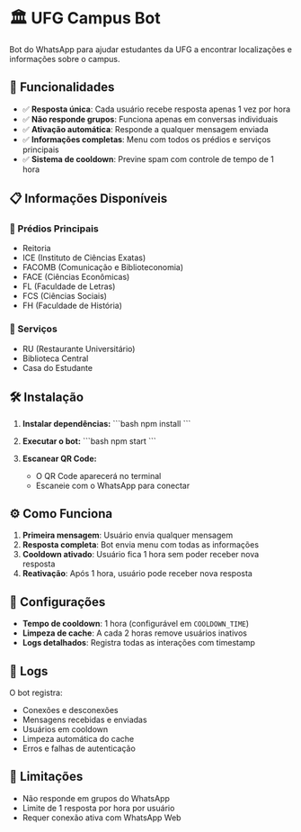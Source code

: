 # 🏛️ UFG Campus Bot

Bot do WhatsApp para ajudar estudantes da UFG a encontrar localizações e informações sobre o campus.

## 🚀 Funcionalidades

- ✅ **Resposta única**: Cada usuário recebe resposta apenas 1 vez por hora
- ✅ **Não responde grupos**: Funciona apenas em conversas individuais
- ✅ **Ativação automática**: Responde a qualquer mensagem enviada
- ✅ **Informações completas**: Menu com todos os prédios e serviços principais
- ✅ **Sistema de cooldown**: Previne spam com controle de tempo de 1 hora

## 📋 Informações Disponíveis

### 🏢 Prédios Principais
- Reitoria
- ICE (Instituto de Ciências Exatas)
- FACOMB (Comunicação e Biblioteconomia)
- FACE (Ciências Econômicas)
- FL (Faculdade de Letras)
- FCS (Ciências Sociais)
- FH (Faculdade de História)

### 🏥 Serviços
- RU (Restaurante Universitário)
- Biblioteca Central
- Casa do Estudante

## 🛠️ Instalação

1. **Instalar dependências:**
\`\`\`bash
npm install
\`\`\`

2. **Executar o bot:**
\`\`\`bash
npm start
\`\`\`

3. **Escanear QR Code:**
   - O QR Code aparecerá no terminal
   - Escaneie com o WhatsApp para conectar

## ⚙️ Como Funciona

1. **Primeira mensagem**: Usuário envia qualquer mensagem
2. **Resposta completa**: Bot envia menu com todas as informações
3. **Cooldown ativado**: Usuário fica 1 hora sem poder receber nova resposta
4. **Reativação**: Após 1 hora, usuário pode receber nova resposta

## 🔧 Configurações

- **Tempo de cooldown**: 1 hora (configurável em `COOLDOWN_TIME`)
- **Limpeza de cache**: A cada 2 horas remove usuários inativos
- **Logs detalhados**: Registra todas as interações com timestamp

## 📝 Logs

O bot registra:
- Conexões e desconexões
- Mensagens recebidas e enviadas
- Usuários em cooldown
- Limpeza automática do cache
- Erros e falhas de autenticação

## 🚫 Limitações

- Não responde em grupos do WhatsApp
- Limite de 1 resposta por hora por usuário
- Requer conexão ativa com WhatsApp Web

